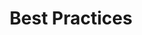 ---
# This topic lives at
# https://digital.gov/topics/best-practices

slug: "best-practices"

# Topic Title
title: "Best Practices"

# description — keep it short and clear
summary: ""

aliases:
  - /topics/resource/
  - /topics/whats-new/

# Weight
weight: 2

# For more information on managing topics,
# see https://github.com/GSA/digitalgov.gov/wiki
---